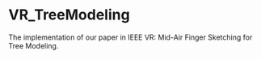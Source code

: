 # VR_TreeModeling
The implementation of our paper in IEEE VR: Mid-Air Finger Sketching for Tree Modeling.
